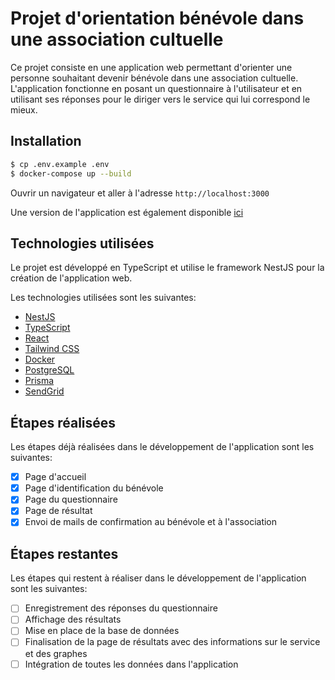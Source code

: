 # Projet d'orientation bénévole dans une association cultuelle

Ce projet consiste en une application web permettant d'orienter une personne souhaitant devenir bénévole dans une association cultuelle. L'application fonctionne en posant un questionnaire à l'utilisateur et en utilisant ses réponses pour le diriger vers le service qui lui correspond le mieux.

## Installation
```bash
$ cp .env.example .env
$ docker-compose up --build
```
Ouvrir un navigateur et aller à l'adresse `http://localhost:3000`

Une version de l'application est également disponible [ici](https://monservice.egliseiccaura.com/)

## Technologies utilisées

Le projet est développé en TypeScript et utilise le framework NestJS pour la création de l'application web.

Les technologies utilisées sont les suivantes:
- [NestJS](https://nestjs.com/)
- [TypeScript](https://www.typescriptlang.org/)
- [React](https://reactjs.org/)
- [Tailwind CSS](https://tailwindcss.com/)
- [Docker](https://www.docker.com/)
- [PostgreSQL](https://www.postgresql.org/)
- [Prisma](https://www.prisma.io/)
- [SendGrid](https://sendgrid.com/)

## Étapes réalisées

Les étapes déjà réalisées dans le développement de l'application sont les suivantes:

- [x] Page d'accueil
- [x] Page d'identification du bénévole
- [x] Page du questionnaire
- [x] Page de résultat
- [x] Envoi de mails de confirmation au bénévole et à l'association

## Étapes restantes

Les étapes qui restent à réaliser dans le développement de l'application sont les suivantes:

- [ ] Enregistrement des réponses du questionnaire
- [ ] Affichage des résultats
- [ ] Mise en place de la base de données
- [ ] Finalisation de la page de résultats avec des informations sur le service et des graphes
- [ ] Intégration de toutes les données dans l'application
